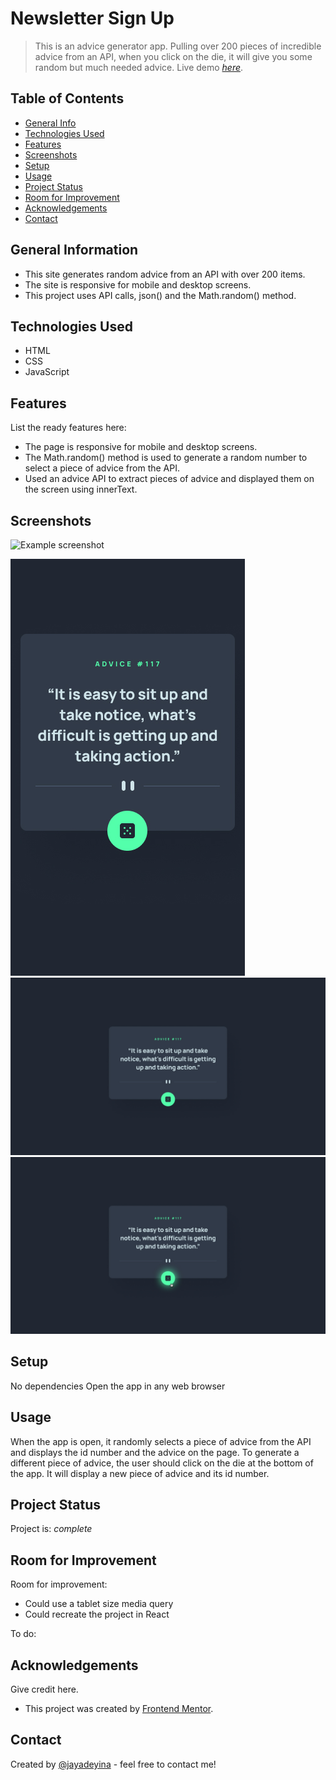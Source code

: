 # Newsletter Sign Up
> This is an advice generator app. Pulling over 200 pieces of incredible advice from an API, when you click on the die, it will give you some random but much needed advice.
> Live demo [_here_](https://www.example.com). <!-- If you have the project hosted somewhere, include the link here. -->

## Table of Contents
* [General Info](#general-information)
* [Technologies Used](#technologies-used)
* [Features](#features)
* [Screenshots](#screenshots)
* [Setup](#setup)
* [Usage](#usage)
* [Project Status](#project-status)
* [Room for Improvement](#room-for-improvement)
* [Acknowledgements](#acknowledgements)
* [Contact](#contact)
<!-- * [License](#license) -->


## General Information
- This site generates random advice from an API with over 200 items.
- The site is responsive for mobile and desktop screens.
- This project uses API calls, json() and the Math.random() method.
<!-- You don't have to answer all the questions - just the ones relevant to your project. -->


## Technologies Used
- HTML
- CSS
- JavaScript


## Features
List the ready features here:
- The page is responsive for mobile and desktop screens.
- The Math.random() method is used to generate a random number to select a piece of advice from the API.
- Used an advice API to extract pieces of advice and displayed them on the screen using innerText.


## Screenshots
![Example screenshot](./img/screenshot.png)
<!-- If you have screenshots you'd like to share, include them here. -->
![Mobile screenshot](./advice-generator-app-main/design/mobile-design.jpg)
![Desktop screenshot](./advice-generator-app-main/design/desktop-design.jpg)
![Desktop screenshot](./advice-generator-app-main/design/active-states.jpg)


## Setup
No dependencies 
Open the app in any web browser

## Usage
When the app is open, it randomly selects a piece of advice from the API and displays the id number and the advice on the page. To generate a different piece of advice, the user should click on the die at the bottom of the app. It will display a new piece of advice and its id number.




## Project Status
Project is:  _complete_


## Room for Improvement


Room for improvement:
- Could use a tablet size media query
- Could recreate the project in React

To do:



## Acknowledgements
Give credit here.
- This project was created by [Frontend Mentor](https://www.frontendmentor.io).



## Contact
Created by [@jayadeyina](https://jayadeyina.com/) - feel free to contact me!


<!-- Optional -->
<!-- ## License -->
<!-- This project is open source and available under the [... License](). -->

<!-- You don't have to include all sections - just the one's relevant to your project -->